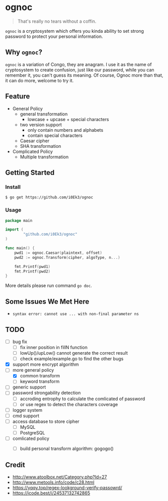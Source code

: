 # ognoc

> That's really no tears without a coffin.

`ognoc` is a cryptosystem which offers you kinda ability to set strong password to protect your personal information.

## Why `ognoc`?

`ognoc` is a variation of Congo, they are anagram. I use it as the name of cryptosystem to create confusion, just like our password, while you can remember it, you can't guess its meaning. Of course, Ognoc more than that, it can do more, welcome to try it.

## Feature

- General Policy
    - general transformation
        - lowcase + upcase + special characters
    - two version support
        - only contain numbers and alphabets
        - contain special characters
    - Caesar cipher
    - SHA transformation
- Complicated Policy
    - Multiple transformation



## Getting Started

### Install

`$ go get https://github.com/i0Ek3/ognoc`

### Usage

```Go
package main

import (
		"github.com/i0Ek3/ognoc"
)

func main() {
    pwd1 := ognoc.Caesar(plaintext, offset)
    pwd2 := ognoc.Transform(cipher, algoType, n...)

    fmt.Printf(pwd1)
    fmt.Printf(pwd2)
}
```

More details please run command `go doc`.

## Some Issues We Met Here

- `syntax error: cannot use ... with non-final parameter ns`

## TODO

- [ ] bug fix
    - [ ] fix inner position in fillN function
    - [ ] lowUp()/upLow() cannot generate the correct result
    - [ ] check example/example.go to find the other bugs
- [x] support more encrypt algorithm
- [ ] more general policy
    - [x] common transform
    - [ ] keyword transform
- [ ] generic support
- [ ] password strongability detection
    - [ ] accroding entrophy to calculate the comlicated of password
    - [ ] or use regex to detect the characters coverage
- [ ] logger system
- [ ] cmd support
- [ ] access database to store cipher
    - [ ] MySQL
    - [ ] PostgreSQL
- [ ] comlicated policy
    - [ ] build personal transform algorithm: gogogo()


## Credit

- http://www.atoolbox.net/Category.php?Id=27
- http://www.metools.info/code/c28.html
- https://yqqy.top/regex-lookground-verify-passowrd/
- https://icode.best/i/24537132742865
